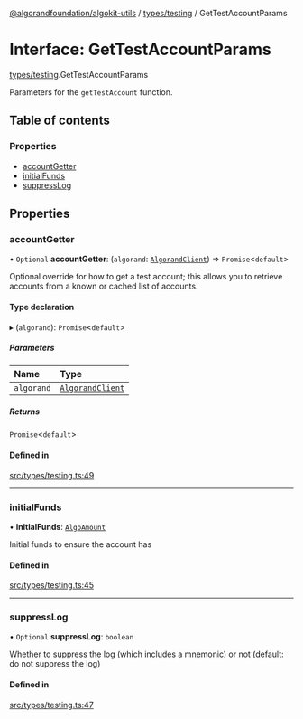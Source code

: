 [@algorandfoundation/algokit-utils](../README.md) / [types/testing](../modules/types_testing.md) / GetTestAccountParams

# Interface: GetTestAccountParams

[types/testing](../modules/types_testing.md).GetTestAccountParams

Parameters for the `getTestAccount` function.

## Table of contents

### Properties

- [accountGetter](types_testing.GetTestAccountParams.md#accountgetter)
- [initialFunds](types_testing.GetTestAccountParams.md#initialfunds)
- [suppressLog](types_testing.GetTestAccountParams.md#suppresslog)

## Properties

### accountGetter

• `Optional` **accountGetter**: (`algorand`: [`AlgorandClient`](../classes/types_algorand_client.AlgorandClient.md)) => `Promise`\<`default`\>

Optional override for how to get a test account; this allows you to retrieve accounts from a known or cached list of accounts.

#### Type declaration

▸ (`algorand`): `Promise`\<`default`\>

##### Parameters

| Name | Type |
| :------ | :------ |
| `algorand` | [`AlgorandClient`](../classes/types_algorand_client.AlgorandClient.md) |

##### Returns

`Promise`\<`default`\>

#### Defined in

[src/types/testing.ts:49](https://github.com/algorandfoundation/algokit-utils-ts/blob/main/src/types/testing.ts#L49)

___

### initialFunds

• **initialFunds**: [`AlgoAmount`](../classes/types_amount.AlgoAmount.md)

Initial funds to ensure the account has

#### Defined in

[src/types/testing.ts:45](https://github.com/algorandfoundation/algokit-utils-ts/blob/main/src/types/testing.ts#L45)

___

### suppressLog

• `Optional` **suppressLog**: `boolean`

Whether to suppress the log (which includes a mnemonic) or not (default: do not suppress the log)

#### Defined in

[src/types/testing.ts:47](https://github.com/algorandfoundation/algokit-utils-ts/blob/main/src/types/testing.ts#L47)
